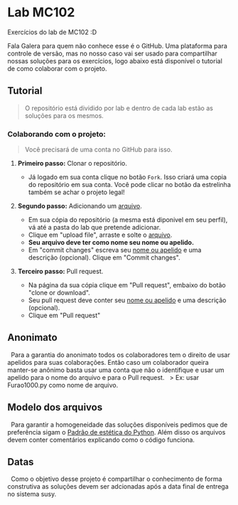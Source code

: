 # Lab MC102

Exercícios do lab de MC102 :D

Fala Galera para quem não conhece esse é o GitHub. Uma plataforma para controle de versão, mas no nosso caso vai ser usado para compartilhar nossas soluções para os exercícios, logo abaixo está disponível o tutorial de como colaborar com o projeto.

 ## Tutorial
   > O repositório está dividido por lab e dentro de cada lab estão as soluções para os mesmos.
 
  ### Colaborando com o projeto:
   > Você precisará de uma conta no GitHub para isso.
   1. **Primeiro passo:** Clonar o repositório.
      * Já logado em sua conta  clique no botão `Fork`. Isso criará uma copia do repositório em sua conta. Você pode clicar no botão da estrelinha também se achar o projeto legal!
	 
   2. **Segundo passo:** Adicionando um [arquivo](#modelo-dos-arquivos).
      * Em sua cópia do repositório (a mesma está diponivel em seu perfil), vá até a pasta do lab que pretende adicionar.
      * Clique em "upload file", arraste e solte o [arquivo](#modelo-dos-arquivos).
      * **Seu arquivo deve ter como nome seu nome ou apelido.**
      * Em "commit changes" escreva seu [nome ou apelido](#anonimato) e uma descrição (opcional). Clique em "Commit changes".
   3. **Terceiro passo:** Pull request.
      * Na página da sua cópia clique em "Pull request", embaixo do botão "clone or download".	 
      * Seu pull request deve conter seu [nome ou apelido](#anonimato) e uma descrição (opcional).	 
      * Clique em "Pull request"
 ## Anonimato
   Para a garantia do anonimato todos os colaboradores tem o direito de usar apelidos para suas colaborações. Então caso um colaborador queira manter-se anônimo basta usar uma conta que não o identifique e usar um apelido para o nome do arquivo e para o Pull request.
   > Ex: usar Furao1000.py como nome de arquivo.
 ## Modelo dos arquivos
   Para garantir a homogeneidade das soluções disponíveis pedimos que de preferência sigam o [Padrâo de estética do Python](https://www.python.org/dev/peps/pep-0008/). Além disso os arquivos devem conter comentários explicando como o código funciona.
 ## Datas
   Como o objetivo desse projeto é compartilhar o conhecimento de forma construtiva as soluções devem ser adcionadas após a data final de entrega no sistema susy.
